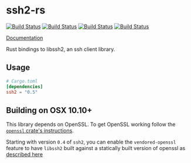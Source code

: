 # ssh2-rs

[![Build Status](https://travis-ci.com/alexcrichton/ssh2-rs.svg?branch=master)](https://travis-ci.com/alexcrichton/ssh2-rs)
[![Build Status](https://github.com/alexcrichton/ssh2-rs/workflows/linux/badge.svg)](https://github.com/alexcrichton/ssh2-rs/actions?workflow=linux)
[![Build Status](https://github.com/alexcrichton/ssh2-rs/workflows/Windows/badge.svg)](https://github.com/alexcrichton/ssh2-rs/actions?workflow=Windows)
[![Build Status](https://github.com/alexcrichton/ssh2-rs/workflows/macOS/badge.svg)](https://github.com/alexcrichton/ssh2-rs/actions?workflow=macOS)

[Documentation](https://docs.rs/ssh2)

Rust bindings to libssh2, an ssh client library.

## Usage

```toml
# Cargo.toml
[dependencies]
ssh2 = "0.5"
```

## Building on OSX 10.10+

This library depends on OpenSSL. To get OpenSSL working follow the
[`openssl` crate's instructions](https://github.com/sfackler/rust-openssl#macos).

Starting with version `0.4` of `ssh2`, you can enable the `vendored-openssl` feature
to have `libssh2` built against a statically built version of openssl as [described
here](https://docs.rs/openssl/0.10.24/openssl/#vendored)
